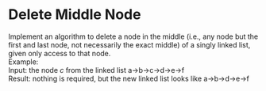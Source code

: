 # Delete Middle Node
 Implement an algorithm to delete a node in the middle (i.e., any node but the first and last node, not necessarily the exact middle) of a singly linked list, given only access to that node.  
 Example:  
 Input: the node *c* from the linked list a->b->c->d->e->f  
 Result: nothing is required, but the new linked list looks like a->b->d->e->f
 
